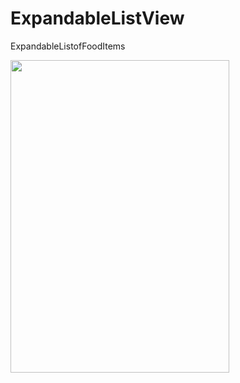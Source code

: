 # ExpandableListView
ExpandableListofFoodItems

<a href="url"><img src="https://github.com/KodiMadhavarao/ExpandaleListFoodItems/blob/master/Expandablelist.gif" align="left" height="500" width="350" ></a>
